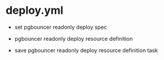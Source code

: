 



# deploy.yml


* set pgbouncer readonly deploy spec

* pgbouncer readonly deploy resource definition

* save pgbouncer readonly deploy resource definition task
